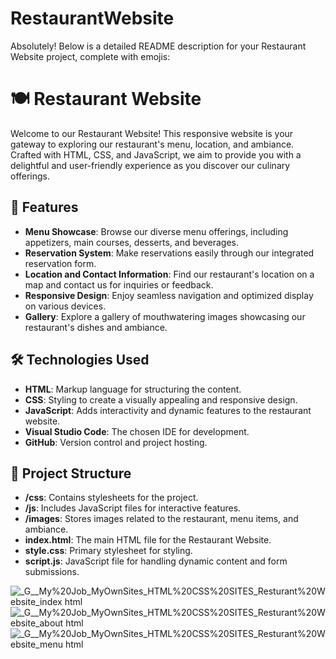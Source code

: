 # RestaurantWebsite
Absolutely! Below is a detailed README description for your Restaurant Website project, complete with emojis:

# 🍽️ Restaurant Website

Welcome to our Restaurant Website! This responsive website is your gateway to exploring our restaurant's menu, location, and ambiance. Crafted with HTML, CSS, and JavaScript, we aim to provide you with a delightful and user-friendly experience as you discover our culinary offerings.

## 🚀 Features

- **Menu Showcase**: Browse our diverse menu offerings, including appetizers, main courses, desserts, and beverages.
- **Reservation System**: Make reservations easily through our integrated reservation form.
- **Location and Contact Information**: Find our restaurant's location on a map and contact us for inquiries or feedback.
- **Responsive Design**: Enjoy seamless navigation and optimized display on various devices.
- **Gallery**: Explore a gallery of mouthwatering images showcasing our restaurant's dishes and ambiance.

## 🛠️ Technologies Used

- **HTML**: Markup language for structuring the content.
- **CSS**: Styling to create a visually appealing and responsive design.
- **JavaScript**: Adds interactivity and dynamic features to the restaurant website.
- **Visual Studio Code**: The chosen IDE for development.
- **GitHub**: Version control and project hosting.

## 📂 Project Structure

- **/css**: Contains stylesheets for the project.
- **/js**: Includes JavaScript files for interactive features.
- **/images**: Stores images related to the restaurant, menu items, and ambiance.
- **index.html**: The main HTML file for the Restaurant Website.
- **style.css**: Primary stylesheet for styling.
- **script.js**: JavaScript file for handling dynamic content and form submissions.

![_G__My%20Job_MyOwnSites_HTML%20CSS%20SITES_Resturant%20Website_index html](https://github.com/chula805/RestaurantWebsite/assets/121760253/dcc5b1cc-9e24-4c86-ac97-8f28ec52e790)
![_G__My%20Job_MyOwnSites_HTML%20CSS%20SITES_Resturant%20Website_about html](https://github.com/chula805/RestaurantWebsite/assets/121760253/bed4eb15-f6be-4f8f-8088-df4788d3059f)
![_G__My%20Job_MyOwnSites_HTML%20CSS%20SITES_Resturant%20Website_menu html](https://github.com/chula805/RestaurantWebsite/assets/121760253/77d0b6ca-d704-495e-99be-d5f4f0a49feb)


